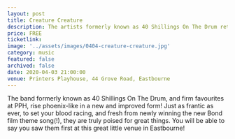 ```yaml
---
layout: post
title: Creature Creature
description: The artists formerly known as 40 Shillings On The Drum return in triumph! Expect a roaring night of excellence and the Bond theme song that should have been!
price: FREE
ticketlink: 
image: '../assets/images/0404-creature-creature.jpg'
category: music
featured: false
archived: false
date: 2020-04-03 21:00:00
venue: Printers Playhouse, 44 Grove Road, Eastbourne
---
```


The band formerly known as 40 Shillings On The Drum, and firm favourites at PPH, rise phoenix-like in a new and improved form! Just as frantic as ever, to set your blood racing, and fresh from newly winning the new Bond film theme song(!), they are truly poised for great things. You will be able to say you saw them first at this great little venue in Eastbourne! 